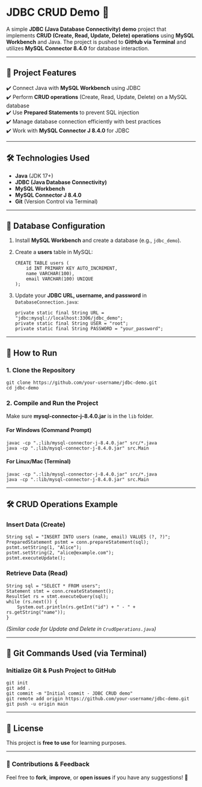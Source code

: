 **JDBC CRUD Demo** 🚀
=====================

A simple **JDBC (Java Database Connectivity) demo** project that implements **CRUD (Create, Read, Update, Delete) operations** using **MySQL Workbench** and Java. The project is pushed to **GitHub via Terminal** and utilizes **MySQL Connector 8.4.0** for database interaction.

* * * * *

📌 **Project Features**
-----------------------

✔️ Connect Java with **MySQL Workbench** using JDBC\
✔️ Perform **CRUD operations** (Create, Read, Update, Delete) on a MySQL database\
✔️ Use **Prepared Statements** to prevent SQL injection\
✔️ Manage database connection efficiently with best practices\
✔️ Work with **MySQL Connector J 8.4.0** for JDBC

* * * * *

🛠 **Technologies Used**
------------------------

-   **Java** (JDK 17+)
-   **JDBC (Java Database Connectivity)**
-   **MySQL Workbench**
-   **MySQL Connector J 8.4.0**
-   **Git** (Version Control via Terminal)


* * * * *

🔗 **Database Configuration**
-----------------------------

1.  Install **MySQL Workbench** and create a database (e.g., `jdbc_demo`).
2.  Create a **users** table in MySQL:

    ```
    CREATE TABLE users (
        id INT PRIMARY KEY AUTO_INCREMENT,
        name VARCHAR(100),
        email VARCHAR(100) UNIQUE
    );

    ```

3.  Update your **JDBC URL, username, and password** in `DatabaseConnection.java`:

    ```
    private static final String URL = "jdbc:mysql://localhost:3306/jdbc_demo";
    private static final String USER = "root";
    private static final String PASSWORD = "your_password";

    ```

* * * * *

🚀 **How to Run**
-----------------

### **1\. Clone the Repository**

```
git clone https://github.com/your-username/jdbc-demo.git
cd jdbc-demo

```

### **2\. Compile and Run the Project**

Make sure **mysql-connector-j-8.4.0.jar** is in the `lib` folder.

#### **For Windows (Command Prompt)**

```
javac -cp ".;lib/mysql-connector-j-8.4.0.jar" src/*.java
java -cp ".;lib/mysql-connector-j-8.4.0.jar" src.Main

```

#### **For Linux/Mac (Terminal)**

```
javac -cp ".:lib/mysql-connector-j-8.4.0.jar" src/*.java
java -cp ".:lib/mysql-connector-j-8.4.0.jar" src.Main

```

* * * * *

🛠 **CRUD Operations Example**
------------------------------

### **Insert Data (Create)**

```
String sql = "INSERT INTO users (name, email) VALUES (?, ?)";
PreparedStatement pstmt = conn.prepareStatement(sql);
pstmt.setString(1, "Alice");
pstmt.setString(2, "alice@example.com");
pstmt.executeUpdate();

```

### **Retrieve Data (Read)**

```
String sql = "SELECT * FROM users";
Statement stmt = conn.createStatement();
ResultSet rs = stmt.executeQuery(sql);
while (rs.next()) {
    System.out.println(rs.getInt("id") + " - " + rs.getString("name"));
}

```

*(Similar code for Update and Delete in `CrudOperations.java`)*

* * * * *

🎯 **Git Commands Used (via Terminal)**
---------------------------------------

### **Initialize Git & Push Project to GitHub**

```
git init
git add .
git commit -m "Initial commit - JDBC CRUD demo"
git remote add origin https://github.com/your-username/jdbc-demo.git
git push -u origin main

```

* * * * *

📜 **License**
--------------

This project is **free to use** for learning purposes.

* * * * *

### 🌟 **Contributions & Feedback**

Feel free to **fork**, **improve**, or **open issues** if you have any suggestions! 🙌
